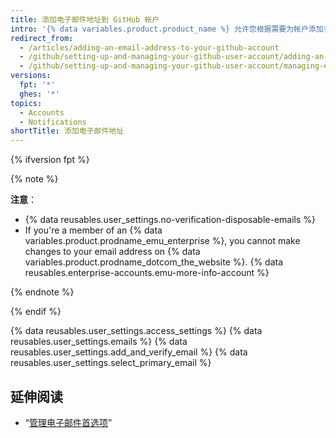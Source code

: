 ```yaml
---
title: 添加电子邮件地址到 GitHub 帐户
intro: '{% data variables.product.product_name %} 允许您根据需要为帐户添加多个电子邮件地址。 如果在本地 Git 配置中设置电子邮件地址，您需要将其添加到帐户设置，以将提交连接到帐户。 有关电子邮件地址和提交的更多信息，请参阅“[设置提交电子邮件地址](/articles/setting-your-commit-email-address/)”。'
redirect_from:
  - /articles/adding-an-email-address-to-your-github-account
  - /github/setting-up-and-managing-your-github-user-account/adding-an-email-address-to-your-github-account
  - /github/setting-up-and-managing-your-github-user-account/managing-email-preferences/adding-an-email-address-to-your-github-account
versions:
  fpt: '*'
  ghes: '*'
topics:
  - Accounts
  - Notifications
shortTitle: 添加电子邮件地址
---
```


{% ifversion fpt %}

{% note %}

**注意**：
  - {% data reusables.user_settings.no-verification-disposable-emails %}
  -  If you're a member of an {% data variables.product.prodname_emu_enterprise %}, you cannot make changes to your email address on {% data variables.product.prodname_dotcom_the_website %}. {% data reusables.enterprise-accounts.emu-more-info-account %}

{% endnote %}

{% endif %}

{% data reusables.user_settings.access_settings %}
{% data reusables.user_settings.emails %}
{% data reusables.user_settings.add_and_verify_email %}
{% data reusables.user_settings.select_primary_email %}

## 延伸阅读

- “[管理电子邮件首选项](/articles/managing-email-preferences/)”
